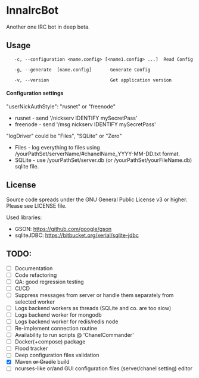 # InnaIrcBot

Another one IRC bot in deep beta.

## Usage
`  	-c, --configuration <name.config> [<name1.config> ...]	Read Config`

` 	-g, --generate	[name.config]		Generate Config`

` 	-v, --version						Get application version`
#### Configuration settings
"userNickAuthStyle": "rusnet" or "freenode"
* rusnet - send '/nickserv IDENTIFY mySecretPass'
* freenode - send '/msg nickserv IDENTIFY mySecretPass'

"logDriver" could be "Files", "SQLite" or "Zero"
* Files - log everything to files using /yourPathSet/serverName/#chanelName_YYYY-MM-DD.txt format.
* SQLite - use /yourPathSet/server.db (or /yourPathSet/yourFileName.db) sqlite file.

## License
Source code spreads under the GNU General Public License v3 or higher. Please see LICENSE file.

Used libraries:
* GSON: https://github.com/google/gson
* sqliteJDBC: https://bitbucket.org/xerial/sqlite-jdbc


## TODO:
- [ ] Documentation
- [ ] Code refactoring
- [ ] QA: good regression testing
- [ ] CI/CD
- [ ] Suppress messages from server or handle them separately from selected worker
- [ ] Logs backend workers as threads (SQLite and co. are too slow)
- [ ] Logs backend worker for mongodb 
- [ ] Logs backend worker for redis/redis node
- [ ] Re-implement connection routine
- [ ] Availability to run scripts @ 'ChanelCommander' 
- [ ] Docker(+compose) package
- [ ] Flood tracker
- [ ] Deep configuration files validation
- [x] Maven ~~or Gradle~~ build
- [ ] ncurses-like or/and GUI configuration files (server/chanel setting) editor
